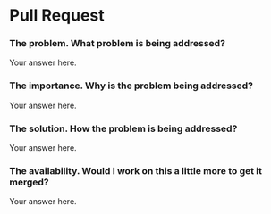 # Pull Request

### The problem. What problem is being addressed?

Your answer here.

### The importance. Why is the problem being addressed?

Your answer here.

### The solution. How the problem is being addressed?

Your answer here.

### The availability. Would I work on this a little more to get it merged?

Your answer here.
